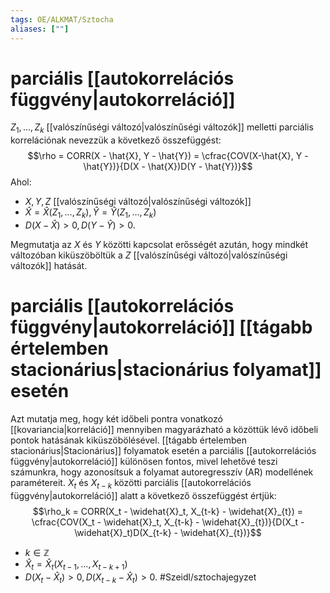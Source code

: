 ```yaml
---
tags: OE/ALKMAT/Sztocha 
aliases: [""]
---
```

# parciális [[autokorrelációs függvény|autokorreláció]]
$Z_1, \dots, Z_k$ [[valószínűségi változó|valószínűségi változók]] melletti parciális korrelációnak nevezzük a következő összefüggést:
$$\rho = CORR(X - \hat{X}, Y - \hat{Y}) = \cfrac{COV(X-\hat{X}, Y - \hat{Y})}{D(X - \hat{X})D(Y - \hat{Y})}$$
Ahol:
- $X,Y,Z$ [[valószínűségi változó|valószínűségi változók]]
- $\hat{X} = \hat{X}(Z_1, \dots, Z_k), \hat{Y} = \hat{Y}(Z_1, \dots, Z_k)$
- $D(X - \hat{X}) > 0, D(Y - \hat{Y}) > 0$.

Megmutatja az $X$ és $Y$ közötti kapcsolat erősségét azután, hogy mindkét változóban kiküszöböltük a $Z$ [[valószínűségi változó|valószínűségi változók]] hatását.

# parciális [[autokorrelációs függvény|autokorreláció]] [[tágabb értelemben stacionárius|stacionárius folyamat]] esetén
Azt mutatja meg, hogy két időbeli pontra vonatkozó [[kovariancia|korreláció]] mennyiben magyarázható a közöttük lévő időbeli pontok hatásának kiküszöbölésével. [[tágabb értelemben stacionárius|Stacionárius]] folyamatok esetén a parciális [[autokorrelációs függvény|autokorreláció]] különösen fontos, mivel lehetővé teszi számunkra, hogy azonosítsuk a folyamat autoregresszív (AR) modellének paramétereit.
$X_t$ és $X_{t-k}$ közötti parciális [[autokorrelációs függvény|autokorreláció]] alatt a következő összefüggést értjük:
$$\rho_k = CORR(X_t - \widehat{X}_t, X_{t-k} - \widehat{X}_{t}) = \cfrac{COV(X_t - \widehat{X}_t, X_{t-k} - \widehat{X}_{t})}{D(X_t - \widehat{X}_t)D(X_{t-k} - \widehat{X}_{t})}$$
- $k \in \mathbb{Z}$ 
- $\widehat{X}_t = \widehat{X}_t(X_{t-1}, \dots, X_{t-k+1})$
- $D(X_t - \hat{X}_t) > 0, D(X_{t-k} - \hat{X}_t) > 0$.
#Szeidl/sztochajegyzet 